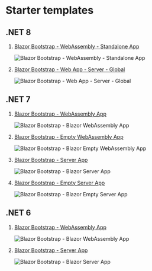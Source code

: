# Starter templates

## .NET 8

1. [Blazor Bootstrap - WebAssembly - Standalone App](https://github.com/vikramlearning/blazorbootstrap-starter-templates/tree/master/src/BlazorBootstrap.Templates.Starter/NET8.BlazorWebAssemblyStandaloneApp)

   <img src="https://i.imgur.com/mJ9odLO.png" alt="Blazor Bootstrap - WebAssembly - Standalone App" />

1. [Blazor Bootstrap - Web App - Server - Global](https://github.com/vikramlearning/blazorbootstrap-starter-templates/tree/master/src/BlazorBootstrap.Templates.Starter/NET8.BlazorWebAppRenderModeServerGlobal)

   <img src="https://i.imgur.com/w5jRKIH.png" alt="Blazor Bootstrap - Web App - Server - Global" />

## .NET 7

1. [Blazor Bootstrap - WebAssembly App](https://github.com/vikramlearning/blazorbootstrap-starter-templates/tree/master/src/BlazorBootstrap.Templates.Starter/NET7.BlazorWebAssemblyApp)

   <img src="https://i.imgur.com/4P8u0HR.png" alt="Blazor Bootstrap - Blazor WebAssembly App" />

1. [Blazor Bootstrap - Empty WebAssembly App](https://github.com/vikramlearning/blazorbootstrap-starter-templates/tree/master/src/BlazorBootstrap.Templates.Starter/NET7.BlazorWebAssemblyAppEmpty)

   <img src="https://i.imgur.com/CBEoZ6P.png" alt="Blazor Bootstrap - Blazor Empty WebAssembly App" />

1. [Blazor Bootstrap - Server App](https://github.com/vikramlearning/blazorbootstrap-starter-templates/tree/master/src/BlazorBootstrap.Templates.Starter/NET7.BlazorServerApp)

   <img src="https://i.imgur.com/7vipHB1.png" alt="Blazor Bootstrap - Blazor Server App" />

1. [Blazor Bootstrap - Empty Server App](https://github.com/vikramlearning/blazorbootstrap-starter-templates/tree/master/src/BlazorBootstrap.Templates.Starter/NET7.BlazorServerAppEmpty)

   <img src="https://i.imgur.com/rw13bZr.png" alt="Blazor Bootstrap - Blazor Empty Server App" />


## .NET 6

1. [Blazor Bootstrap - WebAssembly App](https://github.com/vikramlearning/blazorbootstrap-starter-templates/tree/master/src/BlazorBootstrap.Templates.Starter/NET6.BlazorWebAssemblyApp)
   
   <img src="https://i.imgur.com/aRV3rJm.png" alt="Blazor Bootstrap - Blazor WebAssembly App" />

1. [Blazor Bootstrap - Server App](https://github.com/vikramlearning/blazorbootstrap-starter-templates/tree/master/src/BlazorBootstrap.Templates.Starter/NET6.BlazorServerApp)
   
   <img src="https://i.imgur.com/BfgYeNd.png" alt="Blazor Bootstrap - Blazor Server App" />